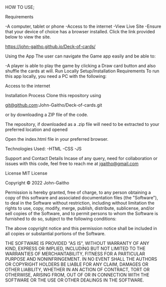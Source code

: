 
HOW TO USE;

Requirements

 -A computer, tablet or phone
 -Access to the internet
 -View Live Site
 -Ensure that your device of choice has a browser installed. Click the link provided below to view the site.

https://john-gaitho.github.io/Deck-of-cards/

Using the App
 The user can navigate the Game app easily and be able to:


 -A player is able to play the game by clicking a Draw
   card button and also shuffle the cards at will.
Run Locally
  Setup/Installation Requirements
To run this app locally, you need a PC with the following:

Access to the internet

Installation Process
Clone this repository using

git@github.com:John-Gaitho/Deck-of-cards.git
 
or by downloading a ZIP file of the code.

The repository, if downloaded as a .zip file will need to be extracted to your preferred location and opened

Open the index.html file in your preferred browser.

Technologies Used:
   -HTML
   -CSS
   -JS

Support and Contact Details
Incase of any query, need for collaboration or issues with this code, feel free to reach me at jgaitho@gmail.com

License
MIT License

Copyright © 2022 John-Gaitho

Permission is hereby granted, free of charge, to any person obtaining a copy of this software and associated documentation files (the "Software"), to deal in the Software without restriction, including without limitation the rights to use, copy, modify, merge, publish, distribute, sublicense, and/or sell copies of the Software, and to permit persons to whom the Software is furnished to do so, subject to the following conditions:

The above copyright notice and this permission notice shall be included in all copies or substantial portions of the Software.

THE SOFTWARE IS PROVIDED "AS IS", WITHOUT WARRANTY OF ANY KIND, EXPRESS OR IMPLIED, INCLUDING BUT NOT LIMITED TO THE WARRANTIES OF MERCHANTABILITY, FITNESS FOR A PARTICULAR PURPOSE AND NONINFRINGEMENT. IN NO EVENT SHALL THE AUTHORS OR COPYRIGHT HOLDERS BE LIABLE FOR ANY CLAIM, DAMAGES OR OTHER LIABILITY, WHETHER IN AN ACTION OF CONTRACT, TORT OR OTHERWISE, ARISING FROM, OUT OF OR IN CONNECTION WITH THE SOFTWARE OR THE USE OR OTHER DEALINGS IN THE SOFTWARE.
